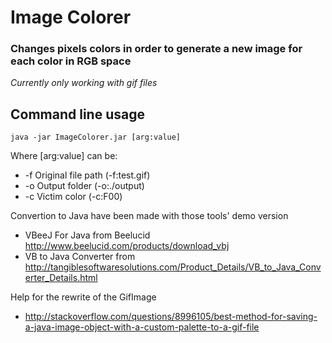 # Image Colorer

### Changes pixels colors in order to generate a new image for each color in RGB space

*Currently only working with gif files*

## Command line usage

`java -jar ImageColorer.jar [arg:value]`

Where [arg:value] can be:

- -f Original file path (-f:test.gif)
- -o Output folder (-o:./output)
- -c Victim color (-c:F00)

Convertion to Java have been made with those tools' demo version

- VBeeJ For Java from Beelucid <http://www.beelucid.com/products/download_vbj>
- VB to Java Converter from <http://tangiblesoftwaresolutions.com/Product_Details/VB_to_Java_Converter_Details.html>

Help for the rewrite of the GifImage

- <http://stackoverflow.com/questions/8996105/best-method-for-saving-a-java-image-object-with-a-custom-palette-to-a-gif-file>